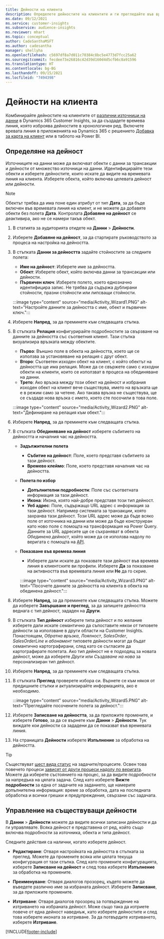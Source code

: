 ```yaml
---
title: Дейности на клиента
description: Определете дейностите на клиентите и ги прегледайте във времева линия в профилите на клиентите.
ms.date: 09/12/2021
ms.service: customer-insights
ms.subservice: audience-insights
ms.reviewer: mhart
ms.topic: conceptual
author: CadeSanthaMSFT
ms.author: cadesantha
manager: shellyha
ms.openlocfilehash: c5697df8a7d011c70384c8bc5e4773d7fcc25a62
ms.sourcegitcommit: fecdee73e26816c42d39d160d4d5cfb6c8a91596
ms.translationtype: HT
ms.contentlocale: bg-BG
ms.lasthandoff: 09/15/2021
ms.locfileid: "7494398"
---
```

# <a name="customer-activities"></a>Дейности на клиента

Комбинирайте дейностите на клиентите от [различни източници на данни](data-sources.md) в Dynamics 365 Customer Insights, за да създадете времева линия, която изброява дейностите в хронологичен ред. Включете вревата линия в приложенията на Dynamics 365 с решението [Добавка за карта на клиент](customer-card-add-in.md) или в таблото на Power BI.

## <a name="define-an-activity"></a>Определяне на дейност

Източниците на данни може да включват обекти с данни за трансакции и дейности от множество източници на данни. Идентифицирайте тези обекти и изберете дейностите, които искате да видите на времевата линия на клиента. Изберете обекта, който включва целевата дейност или дейности.

> [!NOTE]
> Обектът трябва да има поне един атрибут от тип **Дата**, за да бъде включен във времевата линия на клиент, и не можете да добавяте обекти без полета **Дата**. Контролата **Добавяне на дейност** се деактивира, ако не се намери такъв обект.

1. В статията за аудиторията отидете на **Данни** > **Дейности**.

1. Изберете **Добавяне на дейност**, за да стартирате ръководството за процеса на настройка на дейността.

1. В стъпката **Данни за дейността** задайте стойностите за следните полета:

   - **Име на дейност**: Изберете име за дейността.
   - **Обект**: Изберете обект, който включва данни за трансакции или дейности.
   - **Първичен ключ**: Изберете полето, което еднозначно идентифицира запис. Не трябва да съдържа дублирани стойности, празни стойности или липсващи стойности.

   :::image type="content" source="media/Activity_Wizard1.PNG" alt-text="Настройте данните за дейността с име, обект и първичен ключ.":::

1. Изберете **Напред**, за да преминете към следващата стъпка.

1. В стъпката **Релация** конфигурирайте подробностите за свързване на данните за дейността със съответния клиент. Тази стъпка визуализира връзката между обектите.  

   - **Първо**: Външно поле в обекта на дейността, което ще се използва за установяване на релация с друг обект.
   - **Второ**: Съответен изходен обект на клиент, с който обектът на дейността ще има релация. Може да се свържете само с изходни обекти на клиенти, които се използват в процеса на обединяване на данни.
   - **Трето**: Ако връзка между този обект на дейност и избрания изходен обект на клиент вече съществува, името на връзката ще е в режим само за четене. Ако такава връзка не съществува, ще се създаде нова връзка с името, което сте посочили в това поле.

   :::image type="content" source="media/Activity_Wizard2.PNG" alt-text="Дефиниране на релация към обект.":::

1. Изберете **Напред**, за да преминете към следващата стъпка. 

1. В стъпката **Обединяване на дейност** изберете събитието на дейността и началния час на дейността. 
   - **Задължителни полета**
      - **Събитие на дейност**: Поле, което представя събитието за тази дейност.
      - **Времево клеймо**: Поле, което представя началния час на дейността.

   - **Полета по избор**
      - **Допълнителни подробности**: Поле със съответната информация за тази дейност.
      - **Икона**: Икона, която най-добре представя този тип дейност.
      - **Уеб адрес**: Поле, съдържащо URL адрес с информация за тази дейност. Например системата за транзакции, която захранва тази дейност. Този URL адрес може да бъде всяко поле от източника на данни или може да бъде конструиран като ново поле с помощта на трансформация на Power Query. Данните за URL адресите ще се съхраняват в обекта *Обединена дейност*, който може да се използва надолу по веригата с помощта на [API](apis.md).

   - **Показване във времева линия**
      - Изберете дали искате да показвате тази дейност във времева линия в клиентските ви профили. Изберете **Да** за показване на активността във времевата линия или **Не** да го скрие.

      :::image type="content" source="media/Activity_Wizard3.PNG" alt-text="Посочете данните за дейността на клиента в обекта на обединена дейност.":::

1. Изберете **Напред**, за да преминете към следващата стъпка. Можете да изберете **Завършване и преглед**, за да запишете дейността веднага с тип дейност, зададен на **Други**. 

1. В стъпката **Тип дейност** изберете типа дейност и по желание изберете дали искате семантично да съпоставите някои от типовете дейности за използване в други области на Customer Insights. Понастоящем, *Обратна връзка*, *Лоялност*, *SalesOrder*, *SalesOrderLine* и *абонамент* типовете дейности могат да бъдат семантично картографирани, след като се съгласите да картографирате полетата. Ако тип дейност не е подходящ за новата дейност, може да изберете *Други* или *Създаване на нова* за персонализиран тип дейност.

1. Изберете **Напред**, за да преминете към следващата стъпка. 

1. В стъпката **Преглед** проверете избора си. Върнете се към някоя от предишните стъпки и актуализирайте информацията, ако е необходимо.

   :::image type="content" source="media/Activity_Wizard5.PNG" alt-text="Прегледайте посочените полета за дейност.":::
   
1. Изберете **Записване на дейността**, за да приложите промените, и изберете **Готово**, за да се върнете към **Данни** > **Дейности**. Тук виждате кои дейности са зададени да се показват във времевата линия. 

1. На страницата **Дейности** изберете **Изпълнение** за обработка на дейността. 

> [!TIP]
> Съществуват [шест вида статус](system.md#status-types) на задачите/процесите. Освен това повечето процеси [зависят от други процеси надолу по веригата](system.md#refresh-policies). Можете да изберете състоянието на процес, за да видите подробности за напредъка на цялата задача. След като изберете **Вижте подробности** за една от задачите на заданието, ще намерите допълнителна информация: време за обработка, дата на последната обработка и всички грешки и предупреждения, свързани със задачата.


## <a name="manage-existing-activities"></a>Управление на съществуващи дейности

В **Данни** > **Дейности** можете да видите всички записани дейности и да ги управлявате. Всяка дейност е представена от ред, който също включва подробности за източника, обекта и типа дейност.

Следните действия са налични, когато изберете дейност. 

- **Редактиране**: Отваря настройката на дейността в стъпката за преглед. Можете да промените всяка или цялата текуща конфигурация от тази стъпка. След като промените конфигурацията, изберете **Записване на дейност** и след това изберете **Изпълнение** за обработка на промените.

- **Преименуване**: Отваря диалогов прозорец, където можете да въведете различно име за избраната дейност. Изберете **Записване**, за да приложите промените.

- **Изтриване**: Отваря диалогов прозорец за потвърждение на изтриването на избраната дейност. Може също така да изтриете повече от една дейност наведнъж, като изберете дейностите и след това изберете иконата за изтриване. За да потвърдите изтриването, изберете **Изтриване**.

[!INCLUDE[footer-include](../includes/footer-banner.md)]
